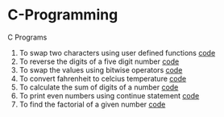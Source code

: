 # C-Programming
C Programs
1. To swap two characters using user defined functions  [code](https://github.com/sandyg6/C-Programming/blob/main/swapping.c)
2. To reverse the digits of a five digit number [code](https://github.com/sandyg6/C-Programming/blob/main/reverse.c)
3. To swap the values using bitwise operators [code](https://github.com/sandyg6/C-Programming/blob/main/swap.c)
4. To convert fahrenheit to celcius temperature [code](https://github.com/sandyg6/C-Programming/blob/main/temperature.c)
5. To calculate the sum of digits of a number [code](https://github.com/sandyg6/C-Programming/blob/main/sum.c)
6. To print even numbers using continue statement [code](https://github.com/sandyg6/C-Programming/blob/main/even.c)
7. To find the factorial of a given number [code](https://github.com/sandyg6/C-Programming/blob/main/fact.c)
